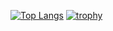 [![Top Langs](https://github-readme-stats.vercel.app/api/top-langs/?username=rikumomo0407&layout=compact&theme=onedark)](https://github.com/anuraghazra/github-readme-stats)
[![trophy](https://github-profile-trophy.vercel.app/?username=rikumomo0407&theme=onedark)](https://github.com/ryo-ma/github-profile-trophy)